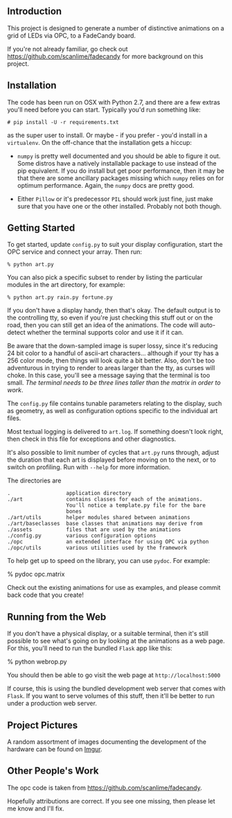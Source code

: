 Introduction
------------

This project is designed to generate a number of distinctive animations on a
grid of LEDs via OPC, to a FadeCandy board.

If you're not already familiar, go check out
https://github.com/scanlime/fadecandy for more background on this project.

Installation
------------

The code has been run on OSX with Python 2.7, and there are a few extras you'll
need before you can start. Typically you'd run something like:

    # pip install -U -r requirements.txt

as the super user to install. Or maybe - if you prefer - you'd install in a
`virtualenv`. On the off-chance that the installation gets a hiccup:

  - `numpy` is pretty well documented and you should be able to figure it out.
    Some distros have a natively installable package to use instead of the pip
    equivalent. If you do install but get poor performance, then it may be that
    there are some ancillary packages missing which `numpy` relies on for
    optimum performance. Again, the `numpy` docs are pretty good.

  - Either `Pillow` or it's predecessor `PIL` should work just fine, just make
    sure that you have one or the other installed. Probably not both though.

Getting Started
---------------

To get started, update `config.py` to suit your display configuration, start the
OPC service and connect your array. Then run:

    % python art.py

You can also pick a specific subset to render by listing the particular modules
in the art directory, for example:

    % python art.py rain.py fortune.py

If you don't have a display handy, then that's okay. The default output is to
the controlling tty, so even if you're just checking this stuff out or on the
road, then you can still get an idea of the animations. The code will
auto-detect whether the terminal supports color and use it if it can.

Be aware that the down-sampled image is super lossy, since it's reducing 24 bit
color to a handful of ascii-art characters... although if your tty has a 256
color mode, then things will look quite a bit better. Also, don't be too
adventurous in trying to render to areas larger than the tty, as curses will
choke. In this case, you'll see a message saying that the terminal is too
small. *The terminal needs to be three lines taller than the matrix in order to
work*.

The `config.py` file contains tunable parameters relating to the display, such
as geometry, as well as configuration options specific to the individual art
files.

Most textual logging is delivered to `art.log`. If something doesn't look
right, then check in this file for exceptions and other diagnostics.

It's also possible to limit number of cycles that `art.py` runs through, adjust
the duration that each art is displayed before moving on to the next, or to
switch on profiling. Run with `--help` for more information.

The directories are

    .                  application directory
    ./art              contains classes for each of the animations.
                       You'll notice a template.py file for the bare
                       bones
    ./art/utils        helper modules shared between animations
    ./art/baseclasses  base classes that animations may derive from
    ./assets           files that are used by the animations
    ./config.py        various configuration options
    ./opc              an extended interface for using OPC via python
    ./opc/utils        various utilities used by the framework

To help get up to speed on the library, you can use `pydoc`. For example:

  % pydoc opc.matrix

Check out the existing animations for use as examples, and please commit back
code that you create!

Running from the Web
--------------------

If you don't have a physical display, or a suitable terminal, then it's still
possible to see what's going on by looking at the animations as a web page. For
this, you'll need to run the bundled `Flask` app like this:

  % python webrop.py

You should then be able to go visit the web page at ``http://localhost:5000``

If course, this is using the bundled development web server that comes with
`Flask`. If you want to serve volumes of this stuff, then it'll be better to
run under a production web server.

Project Pictures
----------------

A random assortment of images documenting the development of the hardware can
be found on [Imgur](http://ak15199.imgur.com/all).

Other People's Work
-------------------

The opc code is taken from https://github.com/scanlime/fadecandy.

Hopefully attributions are correct. If you see one missing, then please let me
know and I'll fix.
